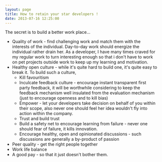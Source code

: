 ```yaml
---
layout: page
title: How to retain your star developers !
date: 2013-07-16 12:25:00
---
```


The secret is to build a better work place...<!--rm-->

- Quality of work - find challenging work and match them with the interests of the individual. Day-to-day work should
  energize the individual rather drain her. As a developer, I have many times craved for my regular work to turn interesting
  enough so that i don't have to work on pet projects outside work to keep up my learning and motivation.
- Healthy open culture - while it's quite hard to build one, it's quite easy to break it. To build such a culture,
    + Kill favouritism
    + Inculcate feedback culture - encourage instant transparent first party feedback, it will be worthwhile considering
      to keep the feedback mechanism well insulated from the evaluation mechanism (just to encourage openness and to kill bias)
    + Empower - let your developers take decision on behalf of you within their scope, also never one should feel her
      idea wouldn't fly into action within the company.
    + Trust and build trust
    + Build a safety net to encourage learning from failure - never one should fear of failure, it kills innovation.
    + Encourage healthy, open and opinionated discussions - such discussions are generally a by-product of passion
- Peer quality - get the right people together
- Work life balance
- A good pay - so that it just doesn't bother them.